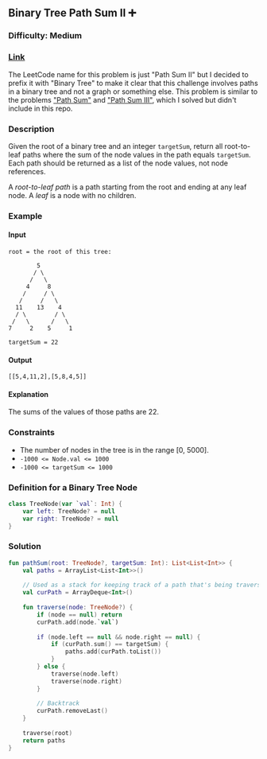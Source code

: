 ## Binary Tree Path Sum II :heavy_plus_sign:
### Difficulty: Medium
### [Link](https://leetcode.com/problems/path-sum-ii/)

The LeetCode name for this problem is just "Path Sum II" but I decided to prefix it with "Binary Tree" to make it clear that this challenge involves paths in a binary tree and not a graph or something else. This problem is similar to the problems ["Path Sum"](https://leetcode.com/problems/path-sum/) and ["Path Sum III"](https://leetcode.com/problems/path-sum-iii/), which I solved but didn't include in this repo.

### Description

Given the root of a binary tree and an integer `targetSum`, return all root-to-leaf paths where the sum of the node values in the path equals `targetSum`. Each path should be returned as a list of the node values, not node references.

A *root-to-leaf path* is a path starting from the root and ending at any leaf node. A *leaf* is a node with no children.

### Example

#### Input

```
root = the root of this tree:

        5
       / \
      /   \
     4     8
    /     / \
   /     /   \
  11    13    4
  / \        / \
 /   \      /   \
7     2    5     1

targetSum = 22
```

#### Output
`[[5,4,11,2],[5,8,4,5]]`

#### Explanation
The sums of the values of those paths are 22.

### Constraints
- The number of nodes in the tree is in the range [0, 5000].
- `-1000 <= Node.val <= 1000`
- `-1000 <= targetSum <= 1000`

### Definition for a Binary Tree Node

```kotlin
class TreeNode(var `val`: Int) {
    var left: TreeNode? = null
    var right: TreeNode? = null
}
```

### Solution

```kotlin
fun pathSum(root: TreeNode?, targetSum: Int): List<List<Int>> {
    val paths = ArrayList<List<Int>>()
    
    // Used as a stack for keeping track of a path that's being traversed.
    val curPath = ArrayDeque<Int>()
    
    fun traverse(node: TreeNode?) {
        if (node == null) return
        curPath.add(node.`val`)
        
        if (node.left == null && node.right == null) {
            if (curPath.sum() == targetSum) {
                paths.add(curPath.toList())
            }
        } else {
            traverse(node.left)
            traverse(node.right)
        }
        
        // Backtrack
        curPath.removeLast()
    }
    
    traverse(root)
    return paths
}
```